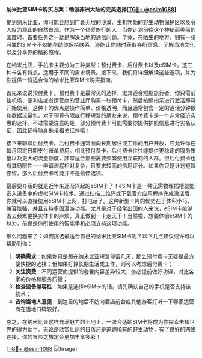 **纳米比亚SIM卡购买方案：畅游非洲大陆的完美选择[[TG💪+ @esim1088](https://t.me/s/esim1088)]**

提到纳米比亚，你可能会想到广袤无垠的沙漠、生机勃勃的野生动物保护区以及令人叹为观止的自然景观。作为一个热爱旅行的人，当你计划前往这个神秘而美丽的国度时，首要任务之一就是解决当地的通信问题。毕竟，在陌生的地方，拥有一张可靠的SIM卡不仅能帮助你保持联系，还能让你随时获取导航信息、了解当地文化以及分享你的精彩旅程。

在纳米比亚，手机卡主要分为三种类型：预付费卡、后付费卡以及eSIM卡。这三种卡各有特点，适用于不同的需求场景。接下来，我们将详细解读这些选项，并为你提供一份适合你的纳米比亚SIM卡购买指南。

首先来说说预付费卡。预付费卡是最常见的选择，尤其适合短期旅行者。你只需前往机场、便利店或者运营商的营业厅购买一张预付卡，然后按照指示进行激活即可开始使用。这种卡的优点是操作简单、价格透明，而且通常包含一定的通话分钟数和数据流量包。对于预算有限或行程短暂的朋友来说，预付费卡是一个非常经济实惠的选择。不过需要注意的是，部分预付费卡可能需要你提供护照信息进行实名认证，因此记得随身携带相关证件哦！

接下来聊聊后付费卡。后付费卡通常面向长期居住或工作的用户开放，它允许你在每月固定日期支付账单费用。相比预付费卡，后付费卡往往能提供更稳定的服务质量以及更大的流量额度，非常适合那些需要频繁使用互联网的人群。但后付费卡也有其局限性——申请流程相对复杂，且要求较高的信用评分。如果你只是计划短暂停留，那么后付费卡可能并不是最佳选项。

最后要介绍的就是近年来逐渐兴起的eSIM卡了！eSIM卡是一种无需物理插槽就能嵌入设备中的虚拟SIM卡技术。通过扫描二维码或下载官方应用程序完成激活后，你就可以直接使用eSIM卡上网、打电话了。这种新型卡片的优势在于体积小巧、兼容性强，并且支持多国漫游功能。尤其是对于经常出国的人来说，eSIM卡能够省去频繁更换实体卡的麻烦，真正做到一卡走天下！当然啦，想要体验eSIM卡的魅力，前提是你所使用的智能手机必须支持这项功能。

那么问题来了：如何挑选最适合自己的纳米比亚SIM卡呢？以下几点建议或许可以帮助到你：

1. **明确需求**：如果你只是想在纳米比亚短暂停留几天，那么预付费卡无疑是最方便快捷的选择；但如果打算长期生活或工作，则可以考虑后付费卡；
2. **关注资费**：不同运营商提供的套餐内容差异较大，务必提前做好功课，对比各家的价格和服务质量；
3. **检查设备兼容性**：如果是选择eSIM卡的话，请先确认自己的手机是否支持该技术；
4. **咨询当地人意见**：到达目的地后不妨向酒店前台或其他游客打听一下哪家运营商在当地口碑较好。

总之，在纳米比亚这样充满魅力的土地上，一张合适的SIM卡将成为你探索未知世界的得力助手。无论是欣赏壮丽的日落还是追踪稀有的野生动物，有了良好的网络连接，你的冒险之旅定会更加丰富多彩！

[[TG💪+ @esim1088](https://t.me/s/esim1088) ![Image](https://i.postimg.cc/4NQfJmqS/Snipaste-2025-05-13-00-14-12.png)]